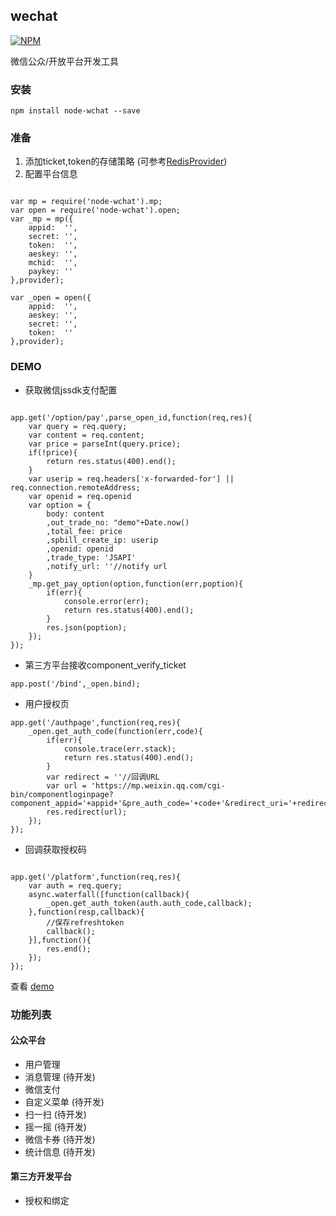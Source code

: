 ##  wechat

[![NPM](https://nodei.co/npm/node-wchat.png?downloads=true&downloadRank=true&stars=true)](https://nodei.co/npm/node-wchat/)

微信公众/开放平台开发工具

### 安装

` npm install node-wchat --save `

### 准备

1. 添加ticket,token的存储策略 (可参考[RedisProvider](demo/redis_provider.js))
2. 配置平台信息

```

var mp = require('node-wchat').mp;
var open = require('node-wchat').open;
var _mp = mp({
    appid:  '',
    secret: '',
    token:  '',
    aeskey: '',
    mchid:  '',
    paykey: ''
},provider);

var _open = open({
    appid:  '',
    aeskey: '',
    secret: '',
    token:  ''
},provider);

```

### DEMO

* 获取微信jssdk支付配置

```

app.get('/option/pay',parse_open_id,function(req,res){
    var query = req.query;
    var content = req.content;
    var price = parseInt(query.price);
    if(!price){
        return res.status(400).end();
    }
    var userip = req.headers['x-forwarded-for'] || req.connection.remoteAddress;
    var openid = req.openid
    var option = {
        body: content
        ,out_trade_no: "demo"+Date.now()
        ,total_fee: price
        ,spbill_create_ip: userip
        ,openid: openid
        ,trade_type: 'JSAPI'
        ,notify_url: ''//notify url
    }
    _mp.get_pay_option(option,function(err,poption){
        if(err){
            console.error(err);
            return res.status(400).end();
        }
        res.json(poption);
    });
});

```

* 第三方平台接收component_verify_ticket

```
app.post('/bind',_open.bind);

```

* 用户授权页

```
app.get('/authpage',function(req,res){
    _open.get_auth_code(function(err,code){
        if(err){
            console.trace(err.stack);
            return res.status(400).end();
        }
        var redirect = ''//回调URL
        var url = 'https://mp.weixin.qq.com/cgi-bin/componentloginpage?component_appid='+appid+'&pre_auth_code='+code+'&redirect_uri='+redirect;
        res.redirect(url);
    });
});

```

* 回调获取授权码

```

app.get('/platform',function(req,res){
    var auth = req.query;
    async.waterfall([function(callback){
        _open.get_auth_token(auth.auth_code,callback);
    },function(resp,callback){
        //保存refreshtoken
        callback();
    }],function(){
        res.end();
    });
});

```

查看 [demo](demo/app.js)

### 功能列表

#### 公众平台

* 用户管理
* 消息管理 (待开发)
* 微信支付
* 自定义菜单 (待开发)
* 扫一扫 (待开发)
* 摇一摇 (待开发)
* 微信卡券 (待开发)
* 统计信息 (待开发)

#### 第三方开发平台

* 授权和绑定
